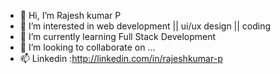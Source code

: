 - 👋 Hi, I’m Rajesh kumar P
- 👀 I’m interested in web development || ui/ux design || coding
- 🌱 I’m currently learning Full Stack Development
- 💞️ I’m looking to collaborate on ...
- 📫 Linkedin :http://linkedin.com/in/rajeshkumar-p

<!---
rajesh1143/rajesh1143 is a ✨ special ✨ repository because its `README.md` (this file) appears on your GitHub profile.
You can click the Preview link to take a look at your changes.
--->

